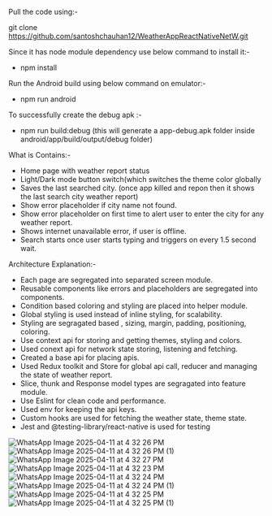 Pull the code using:-

git clone https://github.com/santoshchauhan12/WeatherAppReactNativeNetW.git

Since it has node module dependency use below command to install it:-

- npm install

Run the Android build using below command on emulator:-

- npm run android

To successfully create the debug apk :- 

- npm run build:debug
(this will generate a app-debug.apk folder inside android/app/build/output/debug folder)


What is Contains:-

- Home page with weather report status
- Light/Dark mode button switch(which switches the theme color globally
- Saves the last searched city. (once app killed and repon then it shows the last search city weather report)
- Show error placeholder if city name not found.
- Show error placeholder on first time to alert user to enter the city for any weather report.
- Shows internet unavailable error, if user is offline.
- Search starts once user starts typing and triggers on every 1.5 second wait.

Architecture Explanation:-

- Each page  are segregated into separated screen module.
- Reusable components like errors and placeholders are segregated into components.
- Condition based coloring and styling are placed into helper module.
- Global styling is used instead of inline styling, for scalability.
- Styling are segragated based , sizing, margin, padding, positioning, coloring.
- Use context api for storing and getting themes, styling and colors.
- Used conext api for network state storing, listening and fetching.
- Created a base api for placing apis.
- Used Redux toolkit and Store for global api call, reducer and  managing the state of weather report.
- Slice, thunk and Response model types are segragated into feature module.
- Use Eslint for clean code and performance.
- Used env for keeping the api keys.
- Custom hooks are used for fetching the weather state, theme state.
- Jest and @testing-library/react-native is used for testing


![WhatsApp Image 2025-04-11 at 4 32 26 PM](https://github.com/user-attachments/assets/0446d0e5-d2e9-4667-9b6a-e17abf8fbc79)
![WhatsApp Image 2025-04-11 at 4 32 26 PM (1)](https://github.com/user-attachments/assets/fa9f71da-1e69-4d31-bfc0-767f13a45b5b)
![WhatsApp Image 2025-04-11 at 4 32 27 PM](https://github.com/user-attachments/assets/792b7101-2d46-439d-8f89-a1d7b9da8851)
![WhatsApp Image 2025-04-11 at 4 32 23 PM](https://github.com/user-attachments/assets/0918c638-eba4-48c3-8ae4-dbb0d132941d)
![WhatsApp Image 2025-04-11 at 4 32 24 PM](https://github.com/user-attachments/assets/43c6d6e1-2b71-447b-8d8d-138c048493c0)
![WhatsApp Image 2025-04-11 at 4 32 24 PM (1)](https://github.com/user-attachments/assets/5e235900-9e9d-405c-9186-eb879c2cfb99)
![WhatsApp Image 2025-04-11 at 4 32 25 PM](https://github.com/user-attachments/assets/915dd6e3-b639-41dc-a7de-e9e89d8a8e20)
![WhatsApp Image 2025-04-11 at 4 32 25 PM (1)](https://github.com/user-attachments/assets/6cc2384e-aa2e-4efa-823d-88923d1c38b3)
